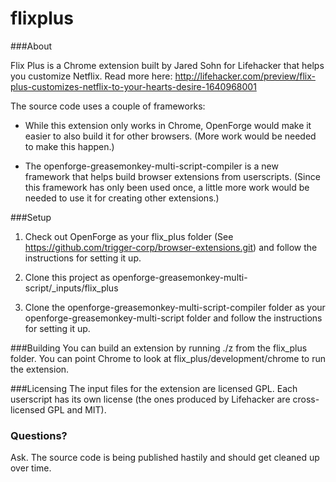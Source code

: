 flixplus
=======

###About

Flix Plus is a Chrome extension built by Jared Sohn for Lifehacker that helps you customize Netflix.  Read more here: http://lifehacker.com/preview/flix-plus-customizes-netflix-to-your-hearts-desire-1640968001

The source code uses a couple of frameworks:

* While this extension only works in Chrome, OpenForge would make it easier to also build it for other browsers.  (More work would be needed to make this happen.)

* The openforge-greasemonkey-multi-script-compiler is a new framework that helps build browser extensions from userscripts.  (Since this framework has only been used once, a little more work would be needed to use it for creating other extensions.)


###Setup

1. Check out OpenForge as your flix_plus folder (See https://github.com/trigger-corp/browser-extensions.git) and follow the instructions for setting it up.

2. Clone this project as openforge-greasemonkey-multi-script/_inputs/flix_plus

3. Clone the openforge-greasemonkey-multi-script-compiler folder as your openforge-greasemonkey-multi-script folder and follow the instructions for setting it up.


###Building
   You can build an extension by running ./z from the flix_plus folder.  You can point Chrome to look at flix_plus/development/chrome to run the extension.
   

###Licensing
   The input files for the extension are licensed GPL.  Each userscript has its own license (the ones produced by Lifehacker are cross-licensed GPL and MIT).

### Questions?
   Ask.  The source code is being published hastily and should get cleaned up over time.